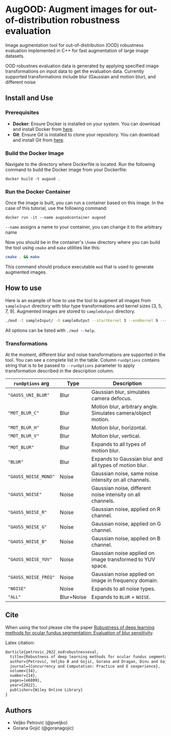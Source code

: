 # AugOOD: Augment images for out-of-distribution robustness evaluation

Image augmentation tool for out-of-distribution (OOD) robustness evaluation implemented in C++ for fast augmentation of large image datasets.

OOD robustnes evaluation data is generated by applying specified image transformations on input data to get the evaluation data. Currently supported transformations include blur (Gaussian and motion blur), and different noise 

## Install and Use

### Prerequisites
- **Docker**: Ensure Docker is installed on your system. You can download and install Docker from [here](https://www.docker.com/get-started).
- **Git**: Ensure Git is installed to clone your repository. You can download and install Git from [here](https://git-scm.com/downloads).

### Build the Docker Image
Navigate to the directory where Dockerfile is located. Run the following command to build the Docker image from your Dockerfile:

```
docker build -t augood .
```

### Run the Docker Container
Once the image is built, you can run a container based on this image. In the case of this tutorial, use the following command:

```
docker run -it --name augoodcontainer augood
```

`--name` assigns a name to your container, you can change it to the arbitrary name

Now you should be in the container's `\home` directory where you can build the tool using `cmake` and `make` utilities like this:

```bash
cmake . && make
```

This command should produce executable `mod` that is used to generate augmented images.


## How to use
Here is an example of how to use the tool to augment all images from `sampleInput` directory with blur type transformations and 
kernel sizes [3, 5, 7, 9]. Augmented images are stored to `sampleOutput` directory.
```bash
./mod -I sampleInput/ -O sampleOutput --startKernel 3 --endKernel 9 --stepKernel 2 --runOptions "BLUR"
```
All options can be listed with `./mod --help`.
 
### Transformations
At the moment, different blur and noise transformations are supported in the tool. You can see a complete list in the table.
Column `runOptions` contains string that is to be passed to `--runOptions` parameter to apply transformation described in the
description column.

| `runOptions` arg     	 | Type  	      | Description                                                   	   |
|------------------------|--------------|-------------------------------------------------------------------|
| `"GAUSS_UNI_BLUR"`   	 | Blur  	      | Gaussian blur, simulates camera defocus.                      	   |
| `"MOT_BLUR_C"`       	 | Blur  	      | Motion blur, arbitrary angle. Simulates camera/object motion. 	   |
| `"MOT_BLUR_H"`       	 | Blur  	      | Motion blur, horizontal.                                      	   |
| `"MOT_BLUR_V"`       	 | Blur  	      | Motion blur, vertical.                                        	   |
| `"MOT_BLUR"`       	   | Blur  	      | Expands to all types of motion blur.                                   |
| `"BLUR"` 	             | Blur 	       | Expands to Gaussian blur and all types of motion blur.         	  |
| `"GAUSS_NOISE_MONO"` 	 | Noise 	      | Gaussian noise, same noise intensity on all channels.         	   |
| `"GAUSS_NOISE"`      	 | Noise 	      | Gaussian noise, different noise intensity on all channels.    	   |
| `"GAUSS_NOISE_R"`    	 | Noise 	      | Gaussian noise, applied on R channel.                         	   |
| `"GAUSS_NOISE_G"`    	 | Noise 	      | Gaussian noise, applied on G channel.                         	   |
| `"GAUSS_NOISE_B"`    	 | Noise 	      | Gaussian noise, applied on B channel.                         	   |
| `"GAUSS_NOISE_YUV"`  	 | Noise 	      | Gaussian noise applied on image transformed to YUV space.     	   |
| `"GAUSS_NOISE_FREQ"` 	 | Noise 	      | Gaussian noise applied on image in frequency domain.          	   |
| `"NOISE"` 	            | Noise 	      | Expands to all noise types.          	                            |
| `"ALL"` 	              | Blur+Noise 	 | Expands to `BLUR` + `NOISE`.          	                           |


## Cite

When using the tool please cite the paper [Robustness of deep learning methods for ocular fundus segmentation: Evaluation of blur sensitivity](https://onlinelibrary.wiley.com/doi/abs/10.1002/cpe.6809).

Latex citation:
```latex
@article{petrovic_2022_oodrobustnesseval,
  title={Robustness of deep learning methods for ocular fundus segmentation: Evaluation of blur sensitivity},
  author={Petrović, Veljko B and Gojić, Gorana and Dragan, Dinu and Gajić, Dušan B and Horvat, Nebojša and Turović, Radovan and Oros, Ana},
  journal={Concurrency and Computation: Practice and E sexperience},
  volume={34},
  number={14},
  pages={e6809},
  year={2022},
  publisher={Wiley Online Library}
}
```

## Authors
- Veljko Petrović (@pveljko)
- Gorana Gojić (@goranagojic)